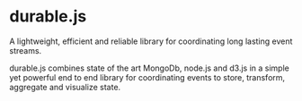 durable.js
=======
A lightweight, efficient and reliable library for coordinating long lasting event streams.

durable.js combines state of the art MongoDb, node.js and d3.js in a simple yet powerful end to end library for coordinating events to store, transform, aggregate and visualize state.  
    
    
